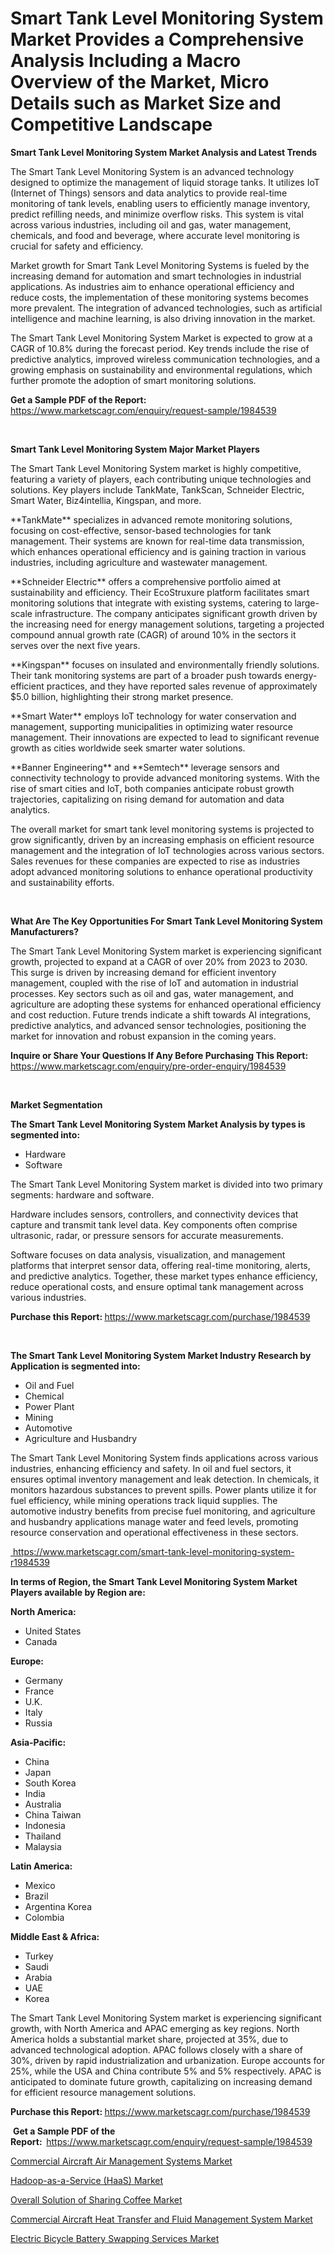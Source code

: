 <p><h1>Smart Tank Level Monitoring System Market Provides a Comprehensive Analysis Including a Macro Overview of the Market, Micro Details such as Market Size and Competitive Landscape</h1></p><p><strong>Smart Tank Level Monitoring System Market Analysis and Latest Trends</strong></p>
<p><p>The Smart Tank Level Monitoring System is an advanced technology designed to optimize the management of liquid storage tanks. It utilizes IoT (Internet of Things) sensors and data analytics to provide real-time monitoring of tank levels, enabling users to efficiently manage inventory, predict refilling needs, and minimize overflow risks. This system is vital across various industries, including oil and gas, water management, chemicals, and food and beverage, where accurate level monitoring is crucial for safety and efficiency.</p><p>Market growth for Smart Tank Level Monitoring Systems is fueled by the increasing demand for automation and smart technologies in industrial applications. As industries aim to enhance operational efficiency and reduce costs, the implementation of these monitoring systems becomes more prevalent. The integration of advanced technologies, such as artificial intelligence and machine learning, is also driving innovation in the market.</p><p>The Smart Tank Level Monitoring System Market is expected to grow at a CAGR of 10.8% during the forecast period. Key trends include the rise of predictive analytics, improved wireless communication technologies, and a growing emphasis on sustainability and environmental regulations, which further promote the adoption of smart monitoring solutions.</p></p>
<p><strong>Get a Sample PDF of the Report:&nbsp;</strong> <a href="https://www.marketscagr.com/enquiry/request-sample/1984539?utm_campaign=3096&utm_medium=2&utm_source=Github&utm_content=ia&utm_term=11032025&utm_id=smart-tank-level-monitoring-system">https://www.marketscagr.com/enquiry/request-sample/1984539</a></p>
<p>&nbsp;</p>
<p><strong>Smart Tank Level Monitoring System Major Market Players</strong></p>
<p><p>The Smart Tank Level Monitoring System market is highly competitive, featuring a variety of players, each contributing unique technologies and solutions. Key players include TankMate, TankScan, Schneider Electric, Smart Water, Biz4intellia, Kingspan, and more.</p><p>**TankMate** specializes in advanced remote monitoring solutions, focusing on cost-effective, sensor-based technologies for tank management. Their systems are known for real-time data transmission, which enhances operational efficiency and is gaining traction in various industries, including agriculture and wastewater management.</p><p>**Schneider Electric** offers a comprehensive portfolio aimed at sustainability and efficiency. Their EcoStruxure platform facilitates smart monitoring solutions that integrate with existing systems, catering to large-scale infrastructure. The company anticipates significant growth driven by the increasing need for energy management solutions, targeting a projected compound annual growth rate (CAGR) of around 10% in the sectors it serves over the next five years.</p><p>**Kingspan** focuses on insulated and environmentally friendly solutions. Their tank monitoring systems are part of a broader push towards energy-efficient practices, and they have reported sales revenue of approximately $5.0 billion, highlighting their strong market presence.</p><p>**Smart Water** employs IoT technology for water conservation and management, supporting municipalities in optimizing water resource management. Their innovations are expected to lead to significant revenue growth as cities worldwide seek smarter water solutions.</p><p>**Banner Engineering** and **Semtech** leverage sensors and connectivity technology to provide advanced monitoring systems. With the rise of smart cities and IoT, both companies anticipate robust growth trajectories, capitalizing on rising demand for automation and data analytics.</p><p>The overall market for smart tank level monitoring systems is projected to grow significantly, driven by an increasing emphasis on efficient resource management and the integration of IoT technologies across various sectors. Sales revenues for these companies are expected to rise as industries adopt advanced monitoring solutions to enhance operational productivity and sustainability efforts.</p></p>
<p>&nbsp;</p>
<p><strong>What Are The Key Opportunities For Smart Tank Level Monitoring System Manufacturers?</strong></p>
<p><p>The Smart Tank Level Monitoring System market is experiencing significant growth, projected to expand at a CAGR of over 20% from 2023 to 2030. This surge is driven by increasing demand for efficient inventory management, coupled with the rise of IoT and automation in industrial processes. Key sectors such as oil and gas, water management, and agriculture are adopting these systems for enhanced operational efficiency and cost reduction. Future trends indicate a shift towards AI integrations, predictive analytics, and advanced sensor technologies, positioning the market for innovation and robust expansion in the coming years.</p></p>
<p><strong>Inquire or Share Your Questions If Any Before Purchasing This Report:</strong> <a href="https://www.marketscagr.com/enquiry/pre-order-enquiry/1984539?utm_campaign=3096&utm_medium=2&utm_source=Github&utm_content=ia&utm_term=11032025&utm_id=smart-tank-level-monitoring-system">https://www.marketscagr.com/enquiry/pre-order-enquiry/1984539</a></p>
<p>&nbsp;</p>
<p><strong>Market Segmentation</strong></p>
<p><strong>The Smart Tank Level Monitoring System Market Analysis by types is segmented into:</strong></p>
<p><ul><li>Hardware</li><li>Software</li></ul></p>
<p><p>The Smart Tank Level Monitoring System market is divided into two primary segments: hardware and software. </p><p>Hardware includes sensors, controllers, and connectivity devices that capture and transmit tank level data. Key components often comprise ultrasonic, radar, or pressure sensors for accurate measurements.</p><p>Software focuses on data analysis, visualization, and management platforms that interpret sensor data, offering real-time monitoring, alerts, and predictive analytics. Together, these market types enhance efficiency, reduce operational costs, and ensure optimal tank management across various industries.</p></p>
<p><strong>Purchase this Report:&nbsp;</strong><a href="https://www.marketscagr.com/purchase/1984539?utm_campaign=3096&utm_medium=2&utm_source=Github&utm_content=ia&utm_term=11032025&utm_id=smart-tank-level-monitoring-system">https://www.marketscagr.com/purchase/1984539</a></p>
<p>&nbsp;</p>
<p><strong>The Smart Tank Level Monitoring System Market Industry Research by Application is segmented into:</strong></p>
<p><ul><li>Oil and Fuel</li><li>Chemical</li><li>Power Plant</li><li>Mining</li><li>Automotive</li><li>Agriculture and Husbandry</li></ul></p>
<p><p>The Smart Tank Level Monitoring System finds applications across various industries, enhancing efficiency and safety. In oil and fuel sectors, it ensures optimal inventory management and leak detection. In chemicals, it monitors hazardous substances to prevent spills. Power plants utilize it for fuel efficiency, while mining operations track liquid supplies. The automotive industry benefits from precise fuel monitoring, and agriculture and husbandry applications manage water and feed levels, promoting resource conservation and operational effectiveness in these sectors.</p></p>
<p><a href="https://www.marketscagr.com/smart-tank-level-monitoring-system-r1984539?utm_campaign=3096&utm_medium=2&utm_source=Github&utm_content=ia&utm_term=11032025&utm_id=smart-tank-level-monitoring-system">&nbsp;https://www.marketscagr.com/smart-tank-level-monitoring-system-r1984539</a></p>
<p><strong>In terms of Region, the Smart Tank Level Monitoring System Market Players available by Region are:</strong></p>
<p>
    <p> <strong> North America: </strong>
        <ul>
            <li>United States</li>
            <li>Canada</li>
        </ul>
        </p> 
    <p> <strong> Europe: </strong>
        <ul>
            <li>Germany</li>
            <li>France</li>
            <li>U.K.</li>
            <li>Italy</li>
            <li>Russia</li>
        </ul>
        </p> 
    <p> <strong> Asia-Pacific: </strong>
        <ul>
            <li>China</li>
            <li>Japan</li>
            <li>South Korea</li>
            <li>India</li>
            <li>Australia</li>
            <li>China Taiwan</li>
            <li>Indonesia</li>
            <li>Thailand</li>
            <li>Malaysia</li>
        </ul>
        </p> 
    <p> <strong> Latin America: </strong>
        <ul>
            <li>Mexico</li>
            <li>Brazil</li>
            <li>Argentina Korea</li>
            <li>Colombia</li>
        </ul>
        </p> 
    <p> <strong> Middle East & Africa: </strong>
        <ul>
            <li>Turkey</li>
            <li>Saudi</li>
            <li>Arabia</li>
            <li>UAE</li>
            <li>Korea</li>
        </ul>
    </p>
    </p>
<p><p>The Smart Tank Level Monitoring System market is experiencing significant growth, with North America and APAC emerging as key regions. North America holds a substantial market share, projected at 35%, due to advanced technological adoption. APAC follows closely with a share of 30%, driven by rapid industrialization and urbanization. Europe accounts for 25%, while the USA and China contribute 5% and 5% respectively. APAC is anticipated to dominate future growth, capitalizing on increasing demand for efficient resource management solutions.</p></p>
<p><strong>Purchase this Report: </strong><a href="https://www.marketscagr.com/purchase/1984539?utm_campaign=3096&utm_medium=2&utm_source=Github&utm_content=ia&utm_term=11032025&utm_id=smart-tank-level-monitoring-system">https://www.marketscagr.com/purchase/1984539</a></p>
<p>&nbsp;<strong>Get a Sample PDF of the Report:&nbsp;&nbsp;</strong><a href="https://www.marketscagr.com/enquiry/request-sample/1984539?utm_campaign=3096&utm_medium=2&utm_source=Github&utm_content=ia&utm_term=11032025&utm_id=smart-tank-level-monitoring-system">https://www.marketscagr.com/enquiry/request-sample/1984539</a></p>
<p><strong></strong></p>
<p><p><a href="https://github.com/bedelibekwe58/Market-Research-Report-List-1/blob/main/commercial-aircraft-air-management-systems-market.md?utm_campaign=3096&utm_medium=2&utm_source=Github&utm_content=ia&utm_term=11032025&utm_id=smart-tank-level-monitoring-system">Commercial Aircraft Air Management Systems Market</a></p><p><a href="https://github.com/cachuhashieb/Market-Research-Report-List-1/blob/main/hadoop-as-a-service-haas-market.md?utm_campaign=3096&utm_medium=2&utm_source=Github&utm_content=ia&utm_term=11032025&utm_id=smart-tank-level-monitoring-system">Hadoop-as-a-Service (HaaS) Market</a></p><p><a href="https://github.com/denuetkachci/Market-Research-Report-List-1/blob/main/overall-solution-of-sharing-coffee-market.md?utm_campaign=3096&utm_medium=2&utm_source=Github&utm_content=ia&utm_term=11032025&utm_id=smart-tank-level-monitoring-system">Overall Solution of Sharing Coffee Market</a></p><p><a href="https://github.com/kmettjanksj7/Market-Research-Report-List-1/blob/main/commercial-aircraft-heat-transfer-and-fluid-management-system-market.md?utm_campaign=3096&utm_medium=2&utm_source=Github&utm_content=ia&utm_term=11032025&utm_id=smart-tank-level-monitoring-system">Commercial Aircraft Heat Transfer and Fluid Management System Market</a></p><p><a href="https://github.com/groszsaoudrd/Market-Research-Report-List-1/blob/main/electric-bicycle-battery-swapping-services-market.md?utm_campaign=3096&utm_medium=2&utm_source=Github&utm_content=ia&utm_term=11032025&utm_id=smart-tank-level-monitoring-system">Electric Bicycle Battery Swapping Services Market</a></p></p>